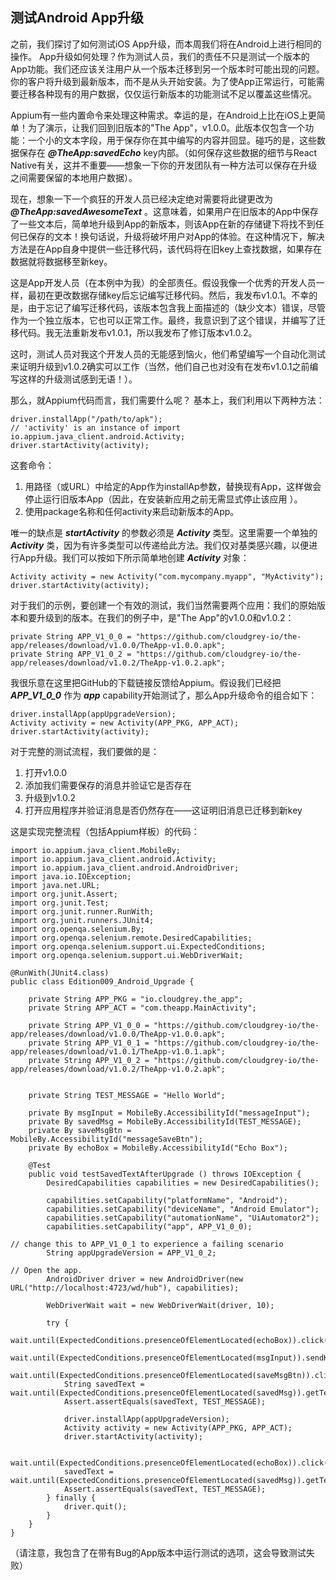 ## 测试Android App升级

之前，我们探讨了如何测试iOS App升级，而本周我们将在Android上进行相同的操作。 App升级如何处理？作为测试人员，我们的责任不只是测试一个版本的App功能。我们还应该关注用户从一个版本迁移到另一个版本时可能出现的问题。你的客户将升级到最新版本，而不是从头开始安装。为了使App正常运行，可能需要迁移各种现有的用户数据，仅仅运行新版本的功能测试不足以覆盖这些情况。

Appium有一些内置命令来处理这种需求。幸运的是，在Android上比在iOS上更简单！为了演示，让我们回到旧版本的"The App"，v1.0.0。此版本仅包含一个功能：一个小的文本字段，用于保存你在其中编写的内容并回显。碰巧的是，这些数据保存在 ***@TheApp:savedEcho*** key内部。（如何保存这些数据的细节与React Native有关，这并不重要——想象一下你的开发团队有一种方法可以保存在升级之间需要保留的本地用户数据）。

现在，想象一下一个疯狂的开发人员已经决定绝对需要将此键更改为 ***@TheApp:savedAwesomeText*** 。这意味着，如果用户在旧版本的App中保存了一些文本后，简单地升级到App的新版本，则该App在新的存储键下将找不到任何已保存的文本！换句话说，升级将破坏用户对App的体验。在这种情况下，解决方法是在App自身中提供一些迁移代码，该代码将在旧key上查找数据，如果存在数据就将数据移至新key。

这是App开发人员（在本例中为我）的全部责任。假设我像一个优秀的开发人员一样，最初在更改数据存储key后忘记编写迁移代码。然后，我发布v1.0.1。不幸的是，由于忘记了编写迁移代码，该版本包含我上面描述的（缺少文本）错误，尽管作为一个独立版本，它也可以正常工作。最终，我意识到了这个错误，并编写了迁移代码。我无法重新发布v1.0.1，所以我发布了修订版本v1.0.2。

这时，测试人员对我这个开发人员的无能感到恼火，他们希望编写一个自动化测试来证明升级到v1.0.2确实可以工作（当然，他们自己也对没有在发布v1.0.1之前编写这样的升级测试感到无语！）。

那么，就Appium代码而言，我们需要什么呢？ 基本上，我们利用以下两种方法：
```
driver.installApp("/path/to/apk");
// 'activity' is an instance of import io.appium.java_client.android.Activity;
driver.startActivity(activity);
```

这套命令：
1. 用路径（或URL）中给定的App作为installAp参数，替换现有App，这样做会停止运行旧版本App（因此，在安装新应用之前无需显式停止该应用 ）。
2. 使用package名称和任何activity来启动新版本的App。

唯一的缺点是 ***startActivity*** 的参数必须是 ***Activity*** 类型。这里需要一个单独的 ***Activity*** 类，因为有许多类型可以传递给此方法。我们仅对基类感兴趣，以便进行App升级。我们可以按如下所示简单地创建 ***Activity*** 对象：
```
Activity activity = new Activity("com.mycompany.myapp", "MyActivity");
driver.startActivity(activity);
```

对于我们的示例，要创建一个有效的测试，我们当然需要两个应用：我们的原始版本和要升级到的版本。在我们的例子中，是"The App"的v1.0.0和v1.0.2： 
```
private String APP_V1_0_0 = "https://github.com/cloudgrey-io/the-app/releases/download/v1.0.0/TheApp-v1.0.0.apk";
private String APP_V1_0_2 = "https://github.com/cloudgrey-io/the-app/releases/download/v1.0.2/TheApp-v1.0.2.apk";
```

我很乐意在这里把GitHub的下载链接反馈给Appium。假设我们已经把 ***APP_V1_0_0*** 作为 ***app*** capability开始测试了，那么App升级命令的组合如下：
```
driver.installApp(appUpgradeVersion);
Activity activity = new Activity(APP_PKG, APP_ACT);
driver.startActivity(activity);
```

对于完整的测试流程，我们要做的是：
1. 打开v1.0.0
2. 添加我们需要保存的消息并验证它是否存在
3. 升级到v1.0.2
4. 打开应用程序并验证消息是否仍然存在——这证明旧消息已迁移到新key

这是实现完整流程（包括Appium样板）的代码：
```
import io.appium.java_client.MobileBy;
import io.appium.java_client.android.Activity;
import io.appium.java_client.android.AndroidDriver;
import java.io.IOException;
import java.net.URL;
import org.junit.Assert;
import org.junit.Test;
import org.junit.runner.RunWith;
import org.junit.runners.JUnit4;
import org.openqa.selenium.By;
import org.openqa.selenium.remote.DesiredCapabilities;
import org.openqa.selenium.support.ui.ExpectedConditions;
import org.openqa.selenium.support.ui.WebDriverWait;

@RunWith(JUnit4.class)
public class Edition009_Android_Upgrade {

    private String APP_PKG = "io.cloudgrey.the_app";
    private String APP_ACT = "com.theapp.MainActivity";

    private String APP_V1_0_0 = "https://github.com/cloudgrey-io/the-app/releases/download/v1.0.0/TheApp-v1.0.0.apk";
    private String APP_V1_0_1 = "https://github.com/cloudgrey-io/the-app/releases/download/v1.0.1/TheApp-v1.0.1.apk";
    private String APP_V1_0_2 = "https://github.com/cloudgrey-io/the-app/releases/download/v1.0.2/TheApp-v1.0.2.apk";


    private String TEST_MESSAGE = "Hello World";

    private By msgInput = MobileBy.AccessibilityId("messageInput");
    private By savedMsg = MobileBy.AccessibilityId(TEST_MESSAGE);
    private By saveMsgBtn = MobileBy.AccessibilityId("messageSaveBtn");
    private By echoBox = MobileBy.AccessibilityId("Echo Box");

    @Test
    public void testSavedTextAfterUpgrade () throws IOException {
        DesiredCapabilities capabilities = new DesiredCapabilities();

        capabilities.setCapability("platformName", "Android");
        capabilities.setCapability("deviceName", "Android Emulator");
        capabilities.setCapability("automationName", "UiAutomator2");
        capabilities.setCapability("app", APP_V1_0_0);

// change this to APP_V1_0_1 to experience a failing scenario
        String appUpgradeVersion = APP_V1_0_2;

// Open the app.
        AndroidDriver driver = new AndroidDriver(new URL("http://localhost:4723/wd/hub"), capabilities);

        WebDriverWait wait = new WebDriverWait(driver, 10);

        try {
            wait.until(ExpectedConditions.presenceOfElementLocated(echoBox)).click();
            wait.until(ExpectedConditions.presenceOfElementLocated(msgInput)).sendKeys(TEST_MESSAGE);
            wait.until(ExpectedConditions.presenceOfElementLocated(saveMsgBtn)).click();
            String savedText = wait.until(ExpectedConditions.presenceOfElementLocated(savedMsg)).getText();
            Assert.assertEquals(savedText, TEST_MESSAGE);

            driver.installApp(appUpgradeVersion);
            Activity activity = new Activity(APP_PKG, APP_ACT);
            driver.startActivity(activity);

            wait.until(ExpectedConditions.presenceOfElementLocated(echoBox)).click();
            savedText = wait.until(ExpectedConditions.presenceOfElementLocated(savedMsg)).getText();
            Assert.assertEquals(savedText, TEST_MESSAGE);
        } finally {
            driver.quit();
        }
    }
}
```

（请注意，我包含了在带有Bug的App版本中运行测试的选项，这会导致测试失败）
